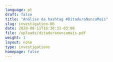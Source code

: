 ```yaml
---
language: pt
draft: false
title: "Análise da hashtag #DitaduraNuncaMais"
slug: investigation-06
date: 2020-08-11T16:30:31-03:00
file: /uploads/ditaduranuncamais.pdf
weight: 1
layout: none
type: investigations
homepage: false
---
```

